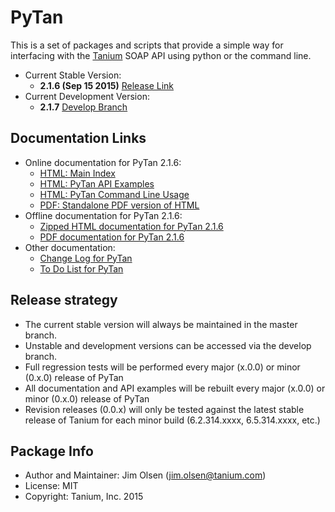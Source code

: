 # PyTan 

This is a set of packages and scripts that provide a simple way for interfacing with the [Tanium](https://www.tanium.com/) SOAP API using python or the command line.

  * Current Stable Version: 
    * **2.1.6 (Sep 15 2015)** [Release Link](https://github.com/tanium/pytan/releases/tag/2.1.6)
  * Current Development Version:
    * **2.1.7** [Develop Branch](https://github.com/tanium/pytan/tree/develop)

## Documentation Links

  * Online documentation for PyTan 2.1.6:
    * [HTML: Main Index](http://tanium.github.io/pytan)
    * [HTML: PyTan API Examples](http://tanium.github.io/pytan/examples/pytan_examples.html)
    * [HTML: PyTan Command Line Usage](http://tanium.github.io/pytan/_static/bin_doc/index.html)
    * [PDF: Standalone PDF version of HTML](http://tanium.github.io/pytan/PyTan-2.1.6.pdf)
  * Offline documentation for PyTan 2.1.6:
    * [Zipped HTML documentation for PyTan 2.1.6](doc/html/PyTan-2.1.6-HTML_DOC.zip)
    * [PDF documentation for PyTan 2.1.6](doc/pdf/PyTan-2.1.6.pdf)
  * Other documentation:
    * [Change Log for PyTan](CHANGELOG.md)
    * [To Do List for PyTan](TODO.md)

## Release strategy

  * The current stable version will always be maintained in the master branch. 
  * Unstable and development versions can be accessed via the develop branch.
  * Full regression tests will be performed every major (x.0.0) or minor (0.x.0) release of PyTan
  * All documentation and API examples will be rebuilt every major (x.0.0) or minor (0.x.0) release of PyTan
  * Revision releases (0.0.x) will only be tested against the latest stable release of Tanium for each minor build (6.2.314.xxxx, 6.5.314.xxxx, etc.)

## Package Info

  * Author and Maintainer: Jim Olsen (jim.olsen@tanium.com)
  * License: MIT
  * Copyright: Tanium, Inc. 2015
